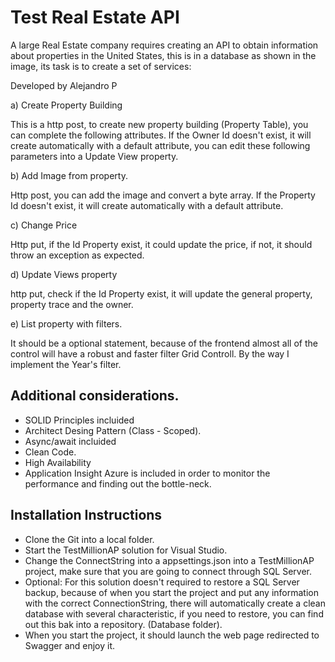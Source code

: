 # Test Real Estate API

A large Real Estate company requires creating an API to obtain information about properties in the United States, this is in a database as shown in the image, its task is to create a set of services:

Developed by Alejandro P

a)	Create Property Building 

This is a http post, to create new property building (Property Table), you can complete the following attributes. If the Owner Id doesn't exist, it will create automatically
with a default attribute, you can edit these following parameters into a Update View property.

b)	Add Image from property.

Http post, you can add the image and convert a byte array. If the Property Id doesn't exist, it will create automatically with a default attribute.

c)	Change Price

Http put, if the Id Property exist, it could update the price, if not, it should throw an exception as expected.

d)	Update Views property

http put, check if the Id Property exist, it will update the general property, property trace and the owner.

e)	List property with filters.

It should be a optional statement, because of the frontend almost all of the control will have a robust and faster filter Grid Controll. By the way I implement the Year's filter.


## Additional considerations.
- SOLID Principles incluided
- Architect Desing Pattern (Class - Scoped).
- Async/await incluided
- Clean Code.
- High Availability
- Application Insight Azure is included in order to monitor the performance and finding out the bottle-neck.
    
    
## Installation Instructions
- Clone the Git into a local folder.
- Start the TestMillionAP solution for Visual Studio.
- Change the ConnectString into a appsettings.json into a TestMillionAP project, make sure that you are going to connect through SQL Server.
- Optional: For this solution doesn't required to restore a SQL Server backup, because of when you start the project and put any information with the 
  correct ConnectionString, there will automatically create a clean database with several characteristic, if you need to restore, you can find out this bak into
  a repository. (Database folder).
- When you start the project, it should launch the web page redirected to Swagger and enjoy it.

    

